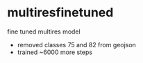 # multiresfinetuned
fine tuned multires model
- removed classes 75 and 82 from geojson
- trained ~6000 more steps

